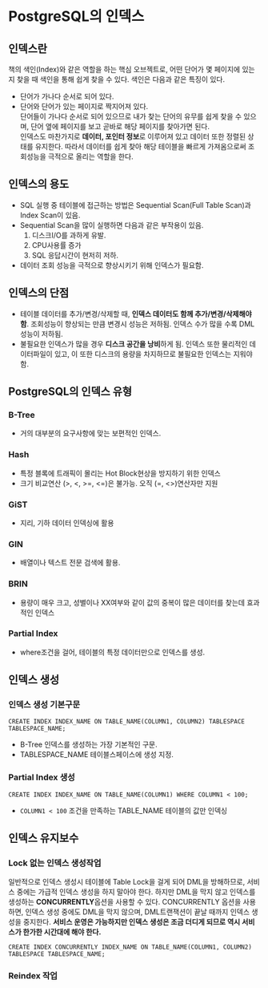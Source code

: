 # PostgreSQL의 인덱스

## 인덱스란
책의 색인(Index)와 같은 역할을 하는 핵심 오브젝트로, 어떤 단어가 몇 페이지에 있는지 찾을 때 색인을 통해 쉽게 찾을 수 있다. 색인은 다음과 같은 특징이 있다.
- 단어가 가나다 순서로 되어 있다.
- 단어와 단어가 있는 페이지로 짝지어져 있다.    
단어들이 가나다 순서로 되어 있으므로 내가 찾는 단어의 유무를 쉽게 찾을 수 있으며, 단어 옆에 페이지를 보고 곧바로 해당 페이지를 찾아가면 된다.    
인덱스도 마찬가지로 **데이터, 포인터 정보**로 이루어져 있고 데이터 또한 정렬된 상태를 유지한다. 따라서 데이터를 쉽게 찾아 해당 테이블을 빠르게 가져옴으로써 조회성능을 극적으로 올리는 역할을 한다.

## 인덱스의 용도
- SQL 실행 중 테이블에 접근하는 방법은 Sequential Scan(Full Table Scan)과 Index Scan이 있음.
- Sequential Scan을 많이 실행하면 다음과 같은 부작용이 있음.
  1. 디스크I/O를 과하게 유발.
  2. CPU사용률 증가
  3. SQL 응답시간이 현저히 저하.
- 데이터 조회 성능을 극적으로 향상시키기 위해 인덱스가 필요함.
## 인덱스의 단점
- 테이블 데이터를 추가/변경/삭제할 때, **인덱스 데이터도 함께 추가/변경/삭제해야 함**. 조회성능이 향상되는 만큼 변경시 성능은 저하됨. 인덱스 수가 많을 수록 DML성능이 저하됨.
- 불필요한 인덱스가 많을 경우 **디스크 공간을 낭비**하게 됨. 인덱스 또한 물리적인 데이터파일이 있고, 이 또한 디스크의 용량을 차지하므로 불필요한 인덱스는 지워야 함.

## PostgreSQL의 인덱스 유형
### B-Tree
- 거의 대부분의 요구사항에 맞는 보편적인 인덱스.
### Hash
- 특정 블록에 트래픽이 몰리는 Hot Block현상을 방지하기 위한 인덱스
- 크기 비교연산 (>, <, >=, <=)은 불가능. 오직 (=, <>)연산자만 지원
### GiST
- 지리, 기하 데이터 인덱싱에 활용
### GIN
- 배열이나 텍스트 전문 검색에 활용.
### BRIN
- 용량이 매우 크고, 성별이나 XX여부와 같이 값의 중복이 많은 데이터를 찾는데 효과적인 인덱스
### Partial Index
- where조건을 걸어, 테이블의 특정 데이터만으로 인덱스를 생성.

## 인덱스 생성
### 인덱스 생성 기본구문
```
CREATE INDEX INDEX_NAME ON TABLE_NAME(COLUMN1, COLUMN2) TABLESPACE TABLESPACE_NAME;
```
- B-Tree 인덱스를 생성하는 가장 기본적인 구문.
- TABLESPACE_NAME 테이블스페이스에 생성 지정.

### Partial Index 생성
```
CREATE INDEX INDEX_NAME ON TABLE_NAME(COLUMN1) WHERE COLUMN1 < 100;
```
- `COLUMN1 < 100` 조건을 만족하는 TABLE_NAME 테이블의 값만 인덱싱


## 인덱스 유지보수
### Lock 없는 인덱스 생성작업
일반적으로 인덱스 생성시 테이블에 Table Lock을 걸게 되어 DML을 방해하므로, 서비스 중에는 가급적 인덱스 생성을 하지 말아야 한다. 하지만 DML을 막지 않고 인덱스를 생성하는 **CONCURRENTLY**옵션을 사용할 수 있다. CONCURRENTLY 옵션을 사용하면, 인덱스 생성 중에도 DML을 막지 않으며, DML트랜잭션이 끝날 때까지 인덱스 생성을 중지한다. **서비스 운영은 가능하지만 인덱스 생성은 조금 더디게 되므로 역시 서비스가 한가한 시간대에 해야 한다.**
```
CREATE INDEX CONCURRENTLY INDEX_NAME ON TABLE_NAME(COLUMN1, COLUMN2)
TABLESPACE TABLESPACE_NAME;
```

### Reindex 작업
